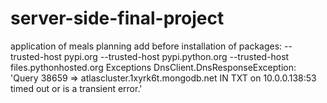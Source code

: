 # server-side-final-project
application of meals planning 
add before installation of packages: --trusted-host pypi.org --trusted-host pypi.python.org --trusted-host files.pythonhosted.org
Exceptions
DnsClient.DnsResponseException: 'Query 38659 => atlascluster.1xyrk6t.mongodb.net IN TXT on 10.0.0.138:53 timed out or is a transient error.'


